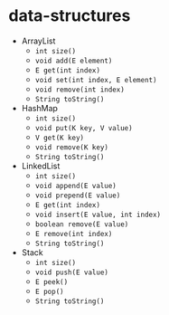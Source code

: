# data-structures

- ArrayList
  - `int size()`
  - `void add(E element)`
  - `E get(int index)`
  - `void set(int index, E element)`
  - `void remove(int index)`
  - `String toString()`
- HashMap
  - `int size()`
  - `void put(K key, V value)`
  - `V get(K key)`
  - `void remove(K key)`
  - `String toString()`
- LinkedList
  - `int size()`
  - `void append(E value)`
  - `void prepend(E value)`
  - `E get(int index)`
  - `void insert(E value, int index)`
  - `boolean remove(E value)`
  - `E remove(int index)`
  - `String toString()`
- Stack
  - `int size()`
  - `void push(E value)`
  - `E peek()`
  - `E pop()`
  - `String toString()`
